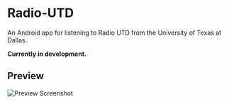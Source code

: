 # Radio-UTD

An Android app for listening to Radio UTD from the University of Texas at Dallas.

**Currently in development.**

## Preview
![Preview Screenshot](http://i.imgur.com/CL4YRMfl.png)
